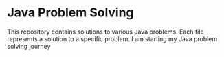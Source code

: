 # Java Problem Solving
This repository contains solutions to various Java problems. Each file represents a solution to a specific problem. I am starting my Java problem solving journey

